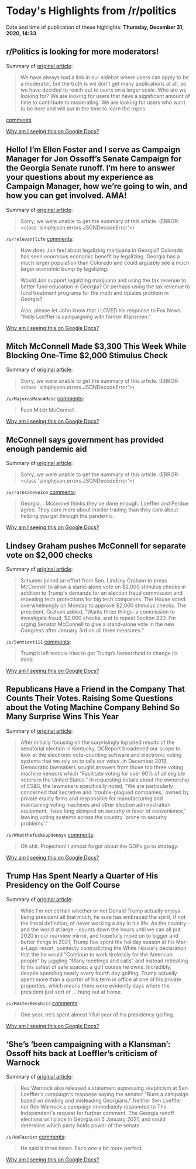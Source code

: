 # Today's Highlights from /r/politics

Date and time of publication of these highlights: **Thursday, December 31, 2020, 14:33**.

## r/Politics is looking for more moderators!

Summary of [original article](https://www.reddit.com/r/politics/comments/kmuant/rpolitics_is_looking_for_more_moderators/):

> We have always had a link in our sidebar where users can apply to be a moderator, but the truth is we don't get many applications at all, so we have decided to reach out to users on a larger scale. Who are we looking for? We are looking for users that have a significant amount of time to contribute to moderating. We are looking for users who want to be here and will put in the time to learn the ropes.

[comments](https://www.reddit.com/r/politics/comments/kmuant/rpolitics_is_looking_for_more_moderators/)

[Why am I seeing this on Google Docs?](https://docs.google.com/document/d/1Dc6We63vOXIZsc0op-Bt4abqkYjXzOigalQqFxmvvbM/edit?usp=sharing)

## Hello! I’m Ellen Foster and I serve as Campaign Manager for Jon Ossoff’s Senate Campaign for the Georgia Senate runoff. I’m here to answer your questions about my experience as Campaign Manager, how we’re going to win, and how you can get involved. AMA!

Summary of [original article](https://www.reddit.com/r/politics/comments/knur9z/hello_im_ellen_foster_and_i_serve_as_campaign/):

> Sorry, we were unable to get the summary of this article. (ERROR: <class 'simplejson.errors.JSONDecodeError'>)

`/u/relevantlife` [comments](https://www.reddit.com/r/politics/comments/knur9z/hello_im_ellen_foster_and_i_serve_as_campaign/):

> How does Jon feel about legalizing marijuana in Georgia? Colorado has seen enormous economic benefit by legalizing. Georgia has a much larger population than Colorado and could arguably see a much larger economic bump by legalizing. 
> 
> Would Jon support legalizing marijuana and using the tax revenue to better fund education in Georgia? Or perhaps using the tax revenue to fund treatment programs for the meth and opiates problem in Georgia? 
> 
> Also, please let John know that I LOVED his response to Fox News. "Kelly Loeffler is campaigning with former Klansmen."

[Why am I seeing this on Google Docs?](https://docs.google.com/document/d/1Dc6We63vOXIZsc0op-Bt4abqkYjXzOigalQqFxmvvbM/edit?usp=sharing)

## Mitch McConnell Made $3,300 This Week While Blocking One-Time $2,000 Stimulus Check

Summary of [original article](https://www.newsweek.com/mitch-mcconnell-made-3300-this-week-while-blocking-one-time-2000-stimulus-check-1558277):

> Sorry, we were unable to get the summary of this article. (ERROR: <class 'simplejson.errors.JSONDecodeError'>)

`/u/MajorasMasc4Masc` [comments](https://www.reddit.com/r/politics/comments/knswd2/mitch_mcconnell_made_3300_this_week_while/):

> Fuck Mitch McConnell.

[Why am I seeing this on Google Docs?](https://docs.google.com/document/d/1Dc6We63vOXIZsc0op-Bt4abqkYjXzOigalQqFxmvvbM/edit?usp=sharing)

## McConnell says government has provided enough pandemic aid

Summary of [original article](https://6abc.com/600-stimulus-checks-direct-deposit-paper-trump-2/9220957):

> Sorry, we were unable to get the summary of this article. (ERROR: <class 'simplejson.errors.JSONDecodeError'>)

`/u/raresanevoice` [comments](https://www.reddit.com/r/politics/comments/knrf53/mcconnell_says_government_has_provided_enough/):

> Georgia... Mcconnel thinks they've done enough. Loeffler and Perdue agree. They care more about insider trading than they care about helping you get through the pandemic.

[Why am I seeing this on Google Docs?](https://docs.google.com/document/d/1Dc6We63vOXIZsc0op-Bt4abqkYjXzOigalQqFxmvvbM/edit?usp=sharing)

## Lindsey Graham pushes McConnell for separate vote on $2,000 checks

Summary of [original article](https://www.politico.com/news/2020/12/31/lindsey-graham-mcconnell-separate-vote-2-000-checks-453015):

> Schumer joined an effort from Sen. Lindsey Graham to press McConnell to allow a stand-alone vote on $2,000 stimulus checks in addition to Trump's demands for an election fraud commission and repealing tech protections for big tech companies. The House voted overwhelmingly on Monday to approve $2,000 stimulus checks. The president, Graham added, "Wants three things: a commission to investigate fraud, $2,000 checks, and to repeal Section 230. I'm urging Senator McConnell to give a stand-alone vote in the new Congress after January 3rd on all three measures."

`/u/Sentient111` [comments](https://www.reddit.com/r/politics/comments/kns8s4/lindsey_graham_pushes_mcconnell_for_separate_vote/):

> Trump’s left testicle tries to get Trump’s hemorrhoid to change its mind.

[Why am I seeing this on Google Docs?](https://docs.google.com/document/d/1Dc6We63vOXIZsc0op-Bt4abqkYjXzOigalQqFxmvvbM/edit?usp=sharing)

## Republicans Have a Friend in the Company That Counts Their Votes. Raising Some Questions about the Voting Machine Company Behind So Many Surprise Wins This Year

Summary of [original article](https://www.dcreport.org/2020/12/31/ess-voting-systems-a-friend-to-republicans/):

> After initially focusing on the surprisingly lopsided results of the senatorial election in Kentucky, DCReport broadened our scope to look at the electronic vote-counting software and electronic voting systems that we rely on to tally our votes. In December 2019, Democratic lawmakers sought answers from those top three voting machine vendors which "Facilitate voting for over 90% of all eligible voters in the United States." In requesting details about the ownership of ES&S, the lawmakers specifically noted, "We are particularly concerned that secretive and 'trouble-plagued companies,' owned by private equity firms and responsible for manufacturing and maintaining voting machines and other election administration equipment, 'have long skimped on security in favor of convenience,' leaving voting systems across the country 'prone to security problems'."

`/u/Whatthefucksupdennys` [comments](https://www.reddit.com/r/politics/comments/knsykv/republicans_have_a_friend_in_the_company_that/):

> Oh shit. Projection! I almost forgot about the GOPs go to strategy.

[Why am I seeing this on Google Docs?](https://docs.google.com/document/d/1Dc6We63vOXIZsc0op-Bt4abqkYjXzOigalQqFxmvvbM/edit?usp=sharing)

## Trump Has Spent Nearly a Quarter of His Presidency on the Golf Course

Summary of [original article](https://www.mic.com/p/trump-has-spent-nearly-a-quarter-of-his-presidency-on-the-golf-course-53386133):

> While I'm not certain whether or not Donald Trump actually enjoys being president all that much, he sure has embraced the spirit, if not the literal definition, of never working a day in his life. As the country - and the world at large - counts down the hours until we can all put 2020 in our rearview mirror, and hopefully move on to bigger and better things in 2021, Trump has spent the holiday season at his Mar-a-Lago resort, pointedly contradicting the White House's declaration that the he would "Continue to work tirelessly for the American people" by juggling "Many meetings and calls" and instead retreating to his safest of safe spaces: a golf course he owns. Incredibly, despite spending nearly every fourth day golfing, Trump actually spent more than a quarter of his term in office at one of his private properties, which means there were evidently days where the president just sort of ... hung out at home.

`/u/MasterKenshi13` [comments](https://www.reddit.com/r/politics/comments/knq61q/trump_has_spent_nearly_a_quarter_of_his/):

> One year, he’s spent almost 1 full year of his presidency golfing.

[Why am I seeing this on Google Docs?](https://docs.google.com/document/d/1Dc6We63vOXIZsc0op-Bt4abqkYjXzOigalQqFxmvvbM/edit?usp=sharing)

## ‘She’s ‘been campaigning with a Klansman’: Ossoff hits back at Loeffler’s criticism of Warnock

Summary of [original article](https://www.independent.co.uk/news/world/americas/us-politics/warnock-loeffler-georgia-osoff-runoff-b1780874.html):

> Rev Warnock also released a statement expressing skepticism at Sen Loeffler's campaign's response saying the senator "Runs a campaign based on dividing and misleading Georgians." Neither Sen Loeffler nor Rev Warnock's campaign immediately responded to The Independent's request for further comment. The Georgia runoff elections will place in Georgia on 5 January 2021, and could determine which party holds power of the senate.

`/u/NoFascist` [comments](https://www.reddit.com/r/politics/comments/knr3w4/shes_been_campaigning_with_a_klansman_ossoff_hits/):

> He said it three times. Each one a bit more perfect.

[Why am I seeing this on Google Docs?](https://docs.google.com/document/d/1Dc6We63vOXIZsc0op-Bt4abqkYjXzOigalQqFxmvvbM/edit?usp=sharing)

